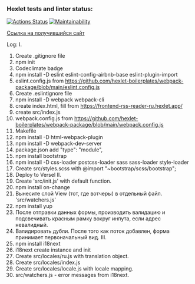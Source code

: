 ### Hexlet tests and linter status:
[![Actions Status](https://github.com/programmer-kazarin/frontend-project-11/actions/workflows/hexlet-check.yml/badge.svg)](https://github.com/programmer-kazarin/frontend-project-11/actions)
[![Maintainability](https://api.codeclimate.com/v1/badges/982483ba03a62ea85671/maintainability)](https://codeclimate.com/github/programmer-kazarin/frontend-project-11/maintainability)

[Ссылка на получившийся сайт](https://v0-new-project-2up9gbfhbls.vercel.app/)

Log:
I. 
1. Create .gitignore file
2. npm init
3. Codeclimate badge
4. npm install -D eslint eslint-config-airbnb-base eslint-plugin-import
5. eslint.config.js from https://github.com/hexlet-boilerplates/webpack-package/blob/main/eslint.config.js
6. Create .eslintignore file
7. npm install -D webpack webpack-cli
8. create index.html, fill from https://frontend-rss-reader-ru.hexlet.app/
9. create src/index.js
10. webpack.config.js from https://github.com/hexlet-boilerplates/webpack-package/blob/main/webpack.config.js
11. Makefile
12. npm install -D html-webpack-plugin
13. npm install -D webpack-dev-server
14. package.json add "type": "module",
15. npm install bootstrap
16. npm install -D css-loader postcss-loader sass sass-loader style-loader
17. Create src/styles.scss with @import "~bootstrap/scss/bootstrap";
18. Deploy to Versel
II.
19. Create 'src/init.js' with default function.
20. npm install on-change
21. Вынесите слой View (тот, где вотчеры) в отдельный файл. 'src/watchers.js'
22. npm install yup
23. После отправки данных формы, производить валидацию и подсвечивать красным рамку вокруг инпута, если адрес невалидный.
24. Валидировать дубли. После того как поток добавлен, форма принимает первоначальный вид.
III.
25. npm install i18next
26. i18next create instance and init
27. Create src/locales/ru.js with translation object.
28. Create src/locales/index.js
29. Create src/locales/locale.js with locale mapping.
30. src/watchers.js - error messages from i18next.